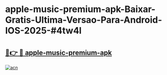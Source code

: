 # apple-music-premium-apk-Baixar-Gratis-Ultima-Versao-Para-Android-IOS-2025-#4tw4l

# <h2><a href="https://ainizakaria.my?title=apple-music-premium-apk&ref=24M">🔗👉 🔴 apple-music-premium-apk</a></h2>

[![acn](https://github.com/user-attachments/assets/0f9c940e-d8b0-45ae-aac7-cd30a18b3e1c)](https://ainizakaria.my?title=apple-music-premium-apk&ref=24M)


